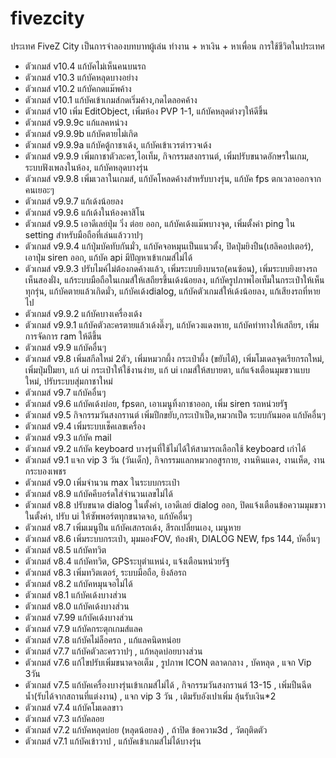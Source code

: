 # fivezcity
ประเทศ FiveZ City เป็นการจำลองบทบาทผู้เล่น ทำงาน + หาเงิน + หาเพื่อน การใช้ชีวิตในประเทศ
* ตัวเกมส์ v10.4  แก้บัคไม่เห็นคนบนรถ
* ตัวเกมส์ v10.3  แก้บัคหลุดบางอย่าง
* ตัวเกมส์ v10.2  แก้บัคกดแม๊พค้าง
* ตัวเกมส์ v10.1  แก้บัคเข้าเกมส์กดเริ่มค้าง,กดไดลอคค้าง
* ตัวเกมส์ v10  เพิ่ม EditObject, เพิ่มห้อง PVP 1-1, แก้บัคหลุดต่างๆให้ดีขึ้น
* ตัวเกมส์ v9.9.9c แก้แลคหน่วง
* ตัวเกมส์ v9.9.9b แก้บัคตายไม่เกิด
* ตัวเกมส์ v9.9.9a แก้บัคตู้กาชาเด้ง, แก้บัคเข้าเวรตำรวจเด้ง
* ตัวเกมส์ v9.9.9 เพิ่มกาชาตัวละคร,ไอเท็ม, กิจกรรมสงกรานต์, เพิ่มปรับขนาดอักษรในเกม, ระบบฟังเพลงในห้อง, แก้บัคหลุดบางรุ่น
* ตัวเกมส์ v9.9.8 เพิ่มเวลาในเกมส์, แก้บัคโหลดค้างสำหรับบางรุ่น, แก้บัค fps ตกเวลาออกจากคนเยอะๆ
* ตัวเกมส์ v9.9.7 แก้เด้งน้อยลง
* ตัวเกมส์ v9.9.6 แก้เด้งในห้องคาสิโน
* ตัวเกมส์ v9.9.5 เอาดีเลย์ปุ่ม วิ่ง ต่อย ออก, แก้บัคเด้งแม๊พบางจุด, เพิ่มตั้งค่า ping ใน setting สำหรับมือถือที่เล่นแล้ววาปๆ
* ตัวเกมส์ v9.9.4 แก้ปุ่มบัคทับกันมั่ว, แก้บัคจอหมุนเป็นแนวตั้ง, ปิดปุ่มยิงปืน(เฮลิคอปเตอร์), เอาปุ่ม siren ออก, แก้บัค api มีปัญหาเข้าเกมส์ไม่ได้
* ตัวเกมส์ v9.9.3 ปรับไมค์ไม่ต้องกดค้างแล้ว, เพิ่มระบบยิงบนรถ(คนซ้อน), เพิ่มระบบยิงยางรถเห็นสองฝั่ง, แก้ระบบมือถือในเกมส์ให้เสถียรขึ้นเด้งน้อยลง, แก้บัครูปภาพไอเท็มในกระเป๋าให้เห็นทุกรุ่น, แก้บัคตายแล้วเกิดมั่ว,
  แก้บัคเด้งdialog, แก้บัคตัวเกมส์ให้เด้งน้อยลง, แก้เสียงรถที่หายไป
* ตัวเกมส์ v9.9.2 แก้บัคบางเครื่องเด้ง
* ตัวเกมส์ v9.9.1 แก้บัคตัวละครตายแล้วเด้งดึ๊งๆ, แก้บัควงแดงหาย, แก้บัคท่าทางให้เสถียร, เพิ่มการจัดการ ram ให้ดีขึ้น
* ตัวเกมส์ v9.9 แก้บัคอื่นๆ
* ตัวเกมส์ v9.8 เพิ่มสกีลใหม่ 2ตัว, เพิ่มหมวกผึ้ง กระเป๋าผึ้ง (ขยับได้), เพิ่มโมเดลจุดเรียกรถใหม่, เพิ่มปุ่มปั้มยา, แก้ ui กระเป๋าให้ใช้งานง่าย, แก้ ui เกมส์ให้สบายตา, แก้แจ้งเตือนมุมขวาแบบใหม่, ปรับระบบสุ่มกาชาใหม่
* ตัวเกมส์ v9.7 แก้บัคอื่นๆ
* ตัวเกมส์ v9.6 แก้บัคเด้งบ่อย, fpsตก, เอาเมนูทิ้งกาชาออก, เพิ่ม siren รถหน่วยรัฐ
* ตัวเกมส์ v9.5 กิจกรรมวันสงกรานต์ เพิ่มปีกขยับ,กระเป๋าเป็ด,หมวกเป็ด ระบบกันมอด แก้บัคอื่นๆ
* ตัวเกมส์ v9.4 เพิ่มระบบเช็คเลขเครื่อง
* ตัวเกมส์ v9.3 แก้บัค mail
* ตัวเกมส์ v9.2 แก้บัค keyboard บางรุ่นที่ใช้ไม่ได้ให้สามารถเลือกใช้ keyboard เก่าได้
* ตัวเกมส์ v9.1 แจก vip 3 วัน (วันเด็ก), กิจกรรมแลกหมวกอสูรกาย, งานหินแดง, งานเห็ด, งานกระบองเพชร
* ตัวเกมส์ v9.0 เพิ่มจำนวน max ในระบบกระเป๋า
* ตัวเกมส์ v8.9 แก้บัคคีบอร์ดใส่จำนวนเลขไม่ได้
* ตัวเกมส์ v8.8 ปรับขนาด dialog ในตั้งค่า, เอาดีเลย์ dialog ออก, ปิดแจ้งเตือนข้อความมุมขวาในตั้งค่า, ปรับ ui ให้ซัพพอร์ตทุกขนาดจอ, แก้บัคอื่นๆ
* ตัวเกมส์ v8.7 เพิ่มเมนูปืน แก้บัคเสกรถเด้ง, สีรถเปลี่ยนเอง, เมนูหาย
* ตัวเกมส์ v8.6 เพิ่มระบบกระเป๋า, มุมมองFOV, ท้องฟ้า, DIALOG NEW, fps 144, บัคอื่นๆ
* ตัวเกมส์ v8.5 แก้บัคทวิต
* ตัวเกมส์ v8.4 แก้บัคทวิต, GPSระบุตำแหน่ง, แจ้งเตือนหน่วยรัฐ
* ตัวเกมส์ v8.3 เพิ่มทวิตเตอร์, ระบบมือถือ, ยิงล้อรถ
* ตัวเกมส์ v8.2 แก้บัคหมุนจอไม่ได้
* ตัวเกมส์ v8.1 แก้บัคเด้งบางส่วน
* ตัวเกมส์ v8.0 แก้บัคเด้งบางส่วน
* ตัวเกมส์ v7.99 แก้บัคเด้งบางส่วน
* ตัวเกมส์ v7.9 แก้บัคกระตุกเกมส์แลค
* ตัวเกมส์ v7.8 แก้บัคไม่ล็อครถ , แก้แลคนิดหน่อย
* ตัวเกมส์ v7.7 แก้บัคตัวละครวาปๆ , แก้หลุดบ่อยบางส่วน
* ตัวเกมส์ v7.6 แก้ไขปรับเพิ่มขนาดจอเต็ม , รูปภาพ ICON ตลาดกลาง , บัคหลุด , แจก Vip 3วัน
* ตัวเกมส์ v7.5 แก้บัคเครื่องบางรุ่นเข้าเกมส์ไม่ได้ , กิจกรรมวันสงกรานต์ 13-15 , เพิ่มปืนฉีดน้ำ(รับได้จากสถานที่แต่งงาน) , แจก vip 3 วัน , เติมรับอังเปาเพิ่ม ลุ้นรับเงิน*2
* ตัวเกมส์ v7.4 แก้บัคโมเดลขาว
* ตัวเกมส์ v7.3 แก้บัคลอย
* ตัวเกมส์ v7.2 แก้บัคหลุดบ่อย (หลุดน้อยลง) , ถ้าปิด ข้อความ3d , วัตถุติดตัว
* ตัวเกมส์ v7.1 แก้บัคเข้าวาป , แก้บัคเข้าเกมส์ไม่ได้บางรุ่น

